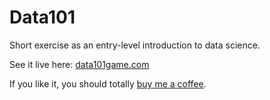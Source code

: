 # Data101
Short exercise as an entry-level introduction to data science.

See it live here: <a href="https://data101game.com/">data101game.com</a>

If you like it, you should totally <a href="https://www.buymeacoffee.com/CSCH">buy me a coffee</a>.
